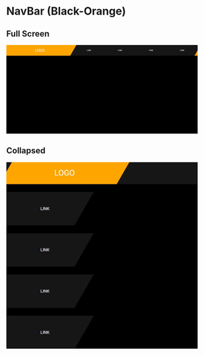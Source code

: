# NavBar (Black-Orange)

## Full Screen

<img src="../images/nav-black-orange.jpg">

## Collapsed

<img src="../images/nav-black-orange-collapsed.jpg">
